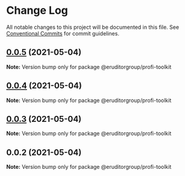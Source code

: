 # Change Log

All notable changes to this project will be documented in this file.
See [Conventional Commits](https://conventionalcommits.org) for commit guidelines.

## [0.0.5](https://github.com/eruditorgroup/profi-design-system/compare/@eruditorgroup/profi-toolkit@0.0.4...@eruditorgroup/profi-toolkit@0.0.5) (2021-05-04)

**Note:** Version bump only for package @eruditorgroup/profi-toolkit





## [0.0.4](https://github.com/eruditorgroup/profi-design-system/compare/@eruditorgroup/profi-toolkit@0.0.3...@eruditorgroup/profi-toolkit@0.0.4) (2021-05-04)

**Note:** Version bump only for package @eruditorgroup/profi-toolkit





## [0.0.3](https://github.com/eruditorgroup/profi-design-system/compare/@eruditorgroup/profi-toolkit@0.0.2...@eruditorgroup/profi-toolkit@0.0.3) (2021-05-04)

**Note:** Version bump only for package @eruditorgroup/profi-toolkit





## 0.0.2 (2021-05-04)

**Note:** Version bump only for package @eruditorgroup/profi-toolkit
